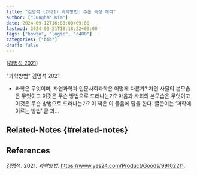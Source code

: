 ```yaml
---
title: "김명석 (2021) 과학방법: 추론 측정 해석"
author: ["Junghan Kim"]
date: 2024-09-12T16:08:00+09:00
lastmod: 2024-09-21T18:18:22+09:00
tags: ["howto", "logic", "c400"]
categories: ["bib"]
draft: false
---
```


(<a href="#citeproc_bib_item_1">김명석 2021</a>)

"과학방법" 김명석 2021

-   과학은 무엇이며, 자연과학과 인문사회과학은 어떻게 다른가? 자연 사물의 본모습은 무엇이고 이것은 무슨 방법으로 드러나는가? 마음과 사회의 본모습은 무엇이고 이것은 무슨 방법으로 드러나는가? 이 책은 이 물음에 답을 한다. 글쓴이는 ‘과학에 이르는 방법’ 곧 과...


## Related-Notes {#related-notes}

## References

<style>.csl-entry{text-indent: -1.5em; margin-left: 1.5em;}</style><div class="csl-bib-body">
  <div class="csl-entry"><a id="citeproc_bib_item_1"></a>김명석. 2021. <i>과학방법</i>. <a href="https://www.yes24.com/Product/Goods/99102211">https://www.yes24.com/Product/Goods/99102211</a>.</div>
</div>

